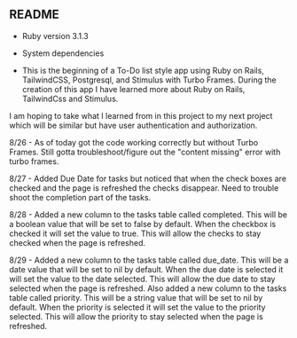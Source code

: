 ## README

* Ruby version
3.1.3

* System dependencies

* This is the beginning of a To-Do list style app using Ruby on Rails, TailwindCSS, Postgresql, and Stimulus with Turbo Frames. During the creation of this app I have learned more about Ruby on Rails, TailwindCss and Stimulus. 

I am hoping to take what I learned from in this project to my next project which will be similar but have user authentication and authorization.

8/26 - As of today got the code working correctly but without Turbo Frames. Still gotta troubleshoot/figure out the "content missing" error with turbo frames.

8/27 - Added Due Date for tasks but noticed that when the check boxes are checked and the page is refreshed the checks disappear. Need to trouble shoot the completion part of the tasks.

8/28 - Added a new column to the tasks table called completed. This will be a boolean value that will be set to false by default. When the checkbox is checked it will set the value to true. This will allow the checks to stay checked when the page is refreshed.

8/29 - Added a new column to the tasks table called due_date. This will be a date value that will be set to nil by default. When the due date is selected it will set the value to the date selected. This will allow the due date to stay selected when the page is refreshed. Also added a new column to the tasks table called priority. This will be a string value that will be set to nil by default. When the priority is selected it will set the value to the priority selected. This will allow the priority to stay selected when the page is refreshed.  